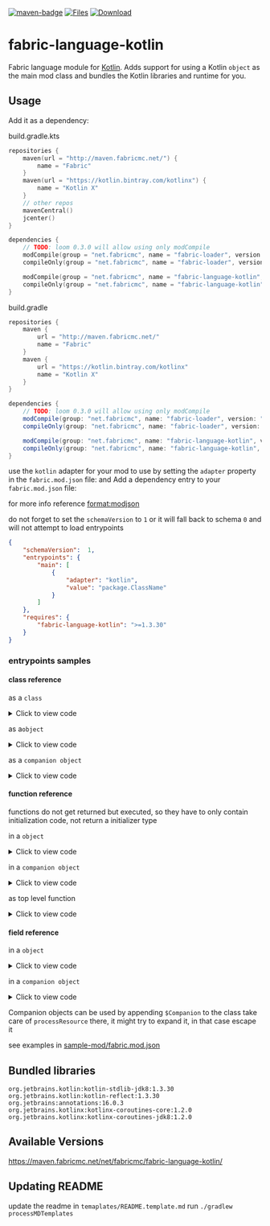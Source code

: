 [![maven-badge](https://img.shields.io/maven-metadata/v/https/maven.fabricmc.net/net/fabricmc/fabric-language-kotlin/maven-metadata.xml.svg?style=flat-square&logo=Kotlin)](https://maven.fabricmc.net/net/fabricmc/fabric-language-kotlin)
[![Files](https://curse.nikky.moe/api/img/308769/files?logo&style=flat-square)](https://minecraft.curseforge.com/projects/308769/files)
[![Download](https://curse.nikky.moe/api/img/308769?logo&style=flat-square)](https://curse.nikky.moe/api/url/308769?version=1.14-Snapshot)

# fabric-language-kotlin
Fabric language module for [Kotlin](https://kotlinlang.org/). Adds support for using a Kotlin `object` as the main mod class and bundles the Kotlin libraries and runtime for you.

## Usage
Add it as a dependency:

build.gradle.kts
```kotlin
repositories {
    maven(url = "http://maven.fabricmc.net/") {
        name = "Fabric"
    }
    maven(url = "https://kotlin.bintray.com/kotlinx") {
        name = "Kotlin X"
    }
    // other repos
    mavenCentral()
    jcenter()
}

dependencies {
    // TODO: loom 0.3.0 will allow using only modCompile
	modCompile(group = "net.fabricmc", name = "fabric-loader", version = "0.4.0+build.121")
    compileOnly(group = "net.fabricmc", name = "fabric-loader", version = "0.4.0+build.121")

    modCompile(group = "net.fabricmc", name = "fabric-language-kotlin", version = "1.3.30-SNAPSHOT")
	compileOnly(group = "net.fabricmc", name = "fabric-language-kotlin", version = "1.3.30-SNAPSHOT")
}
```

build.gradle
```groovy
repositories {
    maven {
        url = "http://maven.fabricmc.net/"
        name = "Fabric"
    }
    maven {
        url = "https://kotlin.bintray.com/kotlinx"
        name = "Kotlin X"
    }
}

dependencies {
    // TODO: loom 0.3.0 will allow using only modCompile
	modCompile(group: "net.fabricmc", name: "fabric-loader", version: "0.4.0+build.121")
	compileOnly(group: "net.fabricmc", name: "fabric-loader", version: "0.4.0+build.121")

	modCompile(group: "net.fabricmc", name: "fabric-language-kotlin", version: "1.3.30-SNAPSHOT")
	compileOnly(group: "net.fabricmc", name: "fabric-language-kotlin", version: "1.3.30-SNAPSHOT")
}
```

use the `kotlin` adapter for your mod to use by setting the `adapter` property in the `fabric.mod.json` file:
and
Add a dependency entry to your `fabric.mod.json` file:

for more info reference [format:modjson](https://fabricmc.net/wiki/format:modjson)

do not forget to set the `schemaVersion` to `1` or it will fall back to schema `0` and will not attempt to load entrypoints

```json
{
    "schemaVersion":  1, 
    "entrypoints": {
        "main": [
            {
                "adapter": "kotlin",
                "value": "package.ClassName"
            }
        ]
    },
    "requires": {
        "fabric-language-kotlin": ">=1.3.30"
    }
}
```

### entrypoints samples

#### class reference

as a `class`

<details>
  <summary>Click to view code</summary><p>

```json
{
    "adapter": "kotlin",
    "value": "mymod.MyMod"
}
```

```kotlin
package mymod
class MyMod : ModInitializer {
    override fun onInitialize() {
        TODO()
    }
}
```
</p></details>

as a`object`

<details>
  <summary>Click to view code</summary><p>

```json
{
    "adapter": "kotlin",
    "value": "mymod.MyMod"
}
```

```kotlin
package mymod
object MyMod : ModInitializer {
    override fun onInitialize() {
        TODO()
    }
}
```
</p></details>

as a `companion object`

<details>
  <summary>Click to view code</summary><p>

```json
{
    "adapter": "kotlin",
    "value": "mymod.MyMod$Companion"
}
```

```kotlin
package mymod
class MyMod {
    companion object : ModInitializer {
        override fun onInitialize() {
            TODO()
        }
    }
}
```
</p></details>

#### function reference

functions do not get returned but executed, 
so they have to only contain initialization code, 
not return a initializer type

in a `object`

<details>
  <summary>Click to view code</summary><p>

```json
{
    "adapter": "kotlin",
    "value": "mymod.MyMod::init"
}
```

```kotlin
package mymod
object MyMod  {
    fun init() {
        TODO()
    }
}
```
</p></details>

in a `companion object`
<details>
  <summary>Click to view code</summary><p>

```json
{
    "adapter": "kotlin",
    "value": "mymod.MyMod$Companion::init"
}
```

```kotlin
package mymod
class MyMod  {
    companion object {
        fun init() {
            TODO()
        }
    }
}
```
</p></details>

as top level function

<details>
  <summary>Click to view code</summary><p>

the classname gets constructed by taking the filename and appending `Kt`
```json
{
    "adapter": "kotlin",
    "value": "mymod.MyModKt::init"
}
```

file: `src/main/kotlin/mymod/MyMod.kt`
```kotlin
package mymod

fun init() {
    TODO()
}
```
</p></details>

#### field reference

in a `object`

<details>
  <summary>Click to view code</summary><p>

```json
{
    "adapter": "kotlin",
    "value": "mymod.MyMod::initializer"
}
```

```kotlin
package mymod
object MyMod  {
    val initializer = ModInitializer {
        TODO()
    }
}
```
</p></details>

in a `companion object`

<details>
  <summary>Click to view code</summary><p>

```json
{
    "adapter": "kotlin",
    "value": "mymod.MyMod$Comanion::initializer"
}
```

```kotlin
package mymod
class MyMod  {
    companion object {
        val initializer = ModInitializer {
            TODO()
        }
    }
}
```
</p></details>

Companion objects can be used by appending `$Companion` to the class
take care of `processResource` there, it might try to expand it, in that case escape it

see examples in [sample-mod/fabric.mod.json](https://github.com/FabricMC/fabric-language-kotlin/blob/master/sample-mod/src/main/resources/fabric.mod.json)

## Bundled libraries

```
org.jetbrains.kotlin:kotlin-stdlib-jdk8:1.3.30
org.jetbrains.kotlin:kotlin-reflect:1.3.30
org.jetbrains:annotations:16.0.3
org.jetbrains.kotlinx:kotlinx-coroutines-core:1.2.0
org.jetbrains.kotlinx:kotlinx-coroutines-jdk8:1.2.0
```

## Available Versions

https://maven.fabricmc.net/net/fabricmc/fabric-language-kotlin/

## Updating README

update the readme in `temaplates/README.template.md`
run `./gradlew processMDTemplates`
